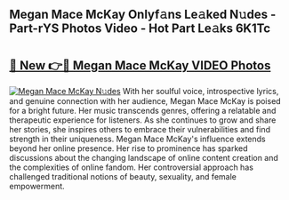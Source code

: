 ## Megan Mace McKay Onlyf𝚊ns Le𝚊ked N𝚞des - Part-rYS Photos Video - Hot Part Le𝚊ks 6K1Tc

# <h2><a href="http://ab20161.deff.icu/?id=Megan+Mace+McKay">🔗 New 👉🔴 Megan Mace McKay VIDEO Photos</a></h2>

[![Megan Mace McKay N𝚞des](https://i.imgur.com/rIISA9y.gif)](http://ab20161.deff.icu/?id=Megan+Mace+McKay)
With her soulful voice, introspective lyrics, and genuine connection with her audience, Megan Mace McKay is poised for a bright future. Her music transcends genres, offering a relatable and therapeutic experience for listeners. As she continues to grow and share her stories, she inspires others to embrace their vulnerabilities and find strength in their uniqueness. Megan Mace McKay's influence extends beyond her online presence. Her rise to prominence has sparked discussions about the changing landscape of online content creation and the complexities of online fandom. Her controversial approach has challenged traditional notions of beauty, sexuality, and female empowerment.
